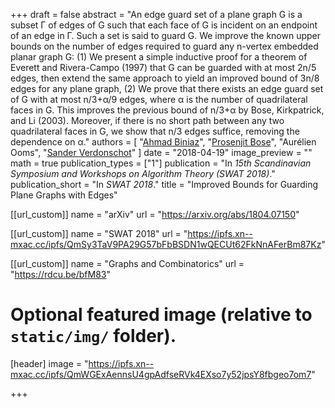 +++
draft = false
abstract = "An edge guard set of a plane graph G is a subset Γ of edges of G such that each face of G is incident on an endpoint of an edge in Γ. Such a set is said to guard G. We improve the known upper bounds on the number of edges required to guard any n-vertex embedded planar graph G: (1) We present a simple inductive proof for a theorem of Everett and Rivera-Campo (1997) that G can be guarded with at most 2n/5 edges, then extend the same approach to yield an improved bound of 3n/8 edges for any plane graph, (2) We prove that there exists an edge guard set of G with at most n/3+α/9 edges, where α is the number of quadrilateral faces in G. This improves the previous bound of n/3+α by Bose, Kirkpatrick, and Li (2003). Moreover, if there is no short path between any two quadrilateral faces in G, we show that n/3 edges suffice, removing the dependence on α."
authors = [
"[Ahmad Biniaz](http://cglab.ca/~biniaz)",
"[Prosenjit Bose](http://jitbose.ca)",
"Aurélien Ooms",
"[Sander Verdonschot](http://cglab.ca/~sander)"
]
date = "2018-04-19"
image_preview = ""
math = true
publication_types = ["1"]
publication = "In *15th Scandinavian Symposium and Workshops on Algorithm Theory (SWAT 2018)*."
publication_short = "In *SWAT 2018*."
title = "Improved Bounds for Guarding Plane Graphs with Edges"

[[url_custom]]
name = "arXiv"
url = "https://arxiv.org/abs/1804.07150"

[[url_custom]]
name = "SWAT 2018"
url = "https://ipfs.xn--mxac.cc/ipfs/QmSy3TaV9PA29G57bFbBSDN1wQECUt62FkNnAFerBm87Kz"

[[url_custom]]
name = "Graphs and Combinatorics"
url = "https://rdcu.be/bfM83"

# Optional featured image (relative to `static/img/` folder).
[header]
image = "https://ipfs.xn--mxac.cc/ipfs/QmWGExAennsU4gpAdfseRVk4EXso7y52jpsY8fbgeo7om7"

+++

<!--More detail can easily be written here using *Markdown* and $\\rm \\LaTeX$ math code.-->
